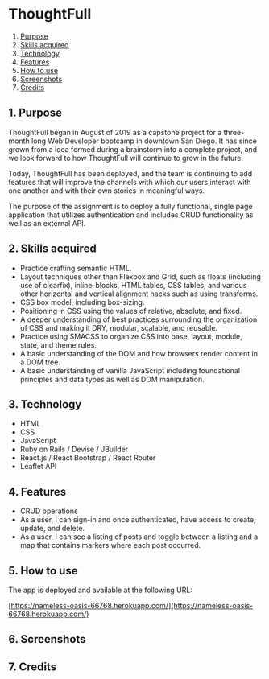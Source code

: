 # ThoughtFull

1. <a href="#1-purpose">Purpose</a>
2. <a href="#2-skills-acquired">Skills acquired</a>
3. <a href="#3-technology">Technology</a>
4. <a href="#4-features">Features</a>
5. <a href="#5-how-to-use">How to use</a>
6. <a href="#6-screenshots">Screenshots</a>
7. <a href="#7-credits">Credits</a>

## 1. Purpose

ThoughtFull began in August of 2019 as a capstone project for a three-month long Web Developer bootcamp in downtown San Diego. It has since grown from a idea formed during a brainstorm into a complete project, and we look forward to how ThoughtFull will continue to grow in the future.

Today, ThoughtFull has been deployed, and the team is continuing to add features that will improve the channels with which our users interact with one another and with their own stories in meaningful ways.

The purpose of the assignment is to deploy a fully functional, single page application that utilizes authentication and includes CRUD functionality as well as an external API.

## 2. Skills acquired

- Practice crafting semantic HTML.
- Layout techniques other than Flexbox and Grid, such as floats (including use of clearfix), inline-blocks, HTML tables, CSS tables, and various other horizontal and vertical alignment hacks such as using transforms.
- CSS box model, including box-sizing.
- Positioning in CSS using the values of relative, absolute, and fixed.
- A deeper understanding of best practices surrounding the organization of CSS and making it DRY, modular, scalable, and reusable.
- Practice using SMACSS to organize CSS into base, layout, module, state, and theme rules.
- A basic understanding of the DOM and how browsers render content in a DOM tree.
- A basic understanding of vanilla JavaScript including foundational principles and data types as well as DOM manipulation.

## 3. Technology

- HTML
- CSS
- JavaScript
- Ruby on Rails / Devise / JBuilder
- React.js / React Bootstrap / React Router
- Leaflet API

## 4. Features

- CRUD operations
- As a user, I can sign-in and once authenticated, have access to create, update, and delete.
- As a user, I can see a listing of posts and toggle between a listing and a map that contains markers where each post occurred.

## 5. How to use

The app is deployed and available at the following URL:

[https://nameless-oasis-66768.herokuapp.com/](https://nameless-oasis-66768.herokuapp.com/)

## 6. Screenshots

## 7. Credits
